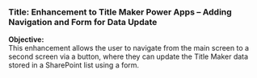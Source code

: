 ### **Title: Enhancement to Title Maker Power Apps – Adding Navigation and Form for Data Update**

**Objective:**  
This enhancement allows the user to navigate from the main screen to a second screen via a button, where they can update the Title Maker data stored in a SharePoint list using a form.



